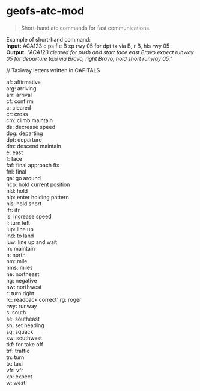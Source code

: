 # geofs-atc-mod
> Short-hand atc commands for fast communications.

Example of short-hand command:<br>
**Input:** ACA123 c ps f e B xp rwy 05 for dpt tx via B, r B, hls rwy 05<br>
**Output:** *"ACA123 cleared for push and start face east Bravo expect runway 05 for departure taxi via Bravo, right Bravo, hold short runway 05."*

// Taxiway letters written in CAPITALS

af: affirmative<br>
arg: arriving<br>
arr: arrival<br>
cf: confirm<br>
c: cleared<br>
cr: cross<br>
cm: climb maintain<br>
ds: decrease speed<br>
dpg: departing<br>
dpt: departure<br>
dm: descend maintain<br>
e: east<br>
f: face<br>
faf: final approach fix<br>
fnl: final<br>
ga: go around<br>
hcp: hold current position<br>
hld: hold<br>
hlp: enter holding pattern<br>
hls: hold short<br>
ifr: ifr<br>
is: increase speed<br>
l: turn left<br>
lup: line up<br>
lnd: to land<br>
luw: line up and wait<br>
m: maintain<br>
n: north<br>
nm: mile<br>
nms: miles<br>
ne: northeast<br>
ng: negative<br>
nw: northwest<br>
r: turn right<br>
rc: readback correct'
rg: roger<br>
rwy: runway<br>
s: south<br>
se: southeast<br>
sh: set heading<br>
sq: squack<br>
sw: southwest<br>
tkf: for take off<br>
trf: traffic<br>
tn: turn<br>
tx: taxi<br>
vfr: vfr<br>
xp: expect<br>
w: west'
